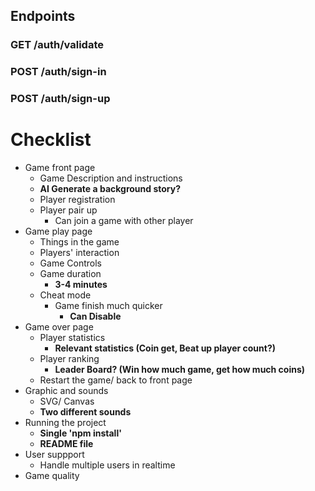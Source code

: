 ## Endpoints

### GET /auth/validate

### POST /auth/sign-in

### POST /auth/sign-up

# Checklist
- Game front page
	- Game Description and instructions
     - **AI Generate a background story?**
	- Player registration
	- Player pair up
		- Can join a game with other player
- Game play page
	- Things in the game
	- Players' interaction
	- Game Controls
	- Game duration
		- **3-4 minutes**
	- Cheat mode
		- Game finish much quicker
    		- **Can Disable**
- Game over page
	- Player statistics
		- **Relevant statistics (Coin get, Beat up player count?)**
	- Player ranking
		- **Leader Board? (Win how much game, get how much coins)**
	- Restart the game/ back to front page
- Graphic and sounds
	- SVG/ Canvas
	- **Two different sounds**
- Running the project
	- **Single 'npm install'**
	- **README file**
- User suppport
	- Handle multiple users in realtime
- Game quality
